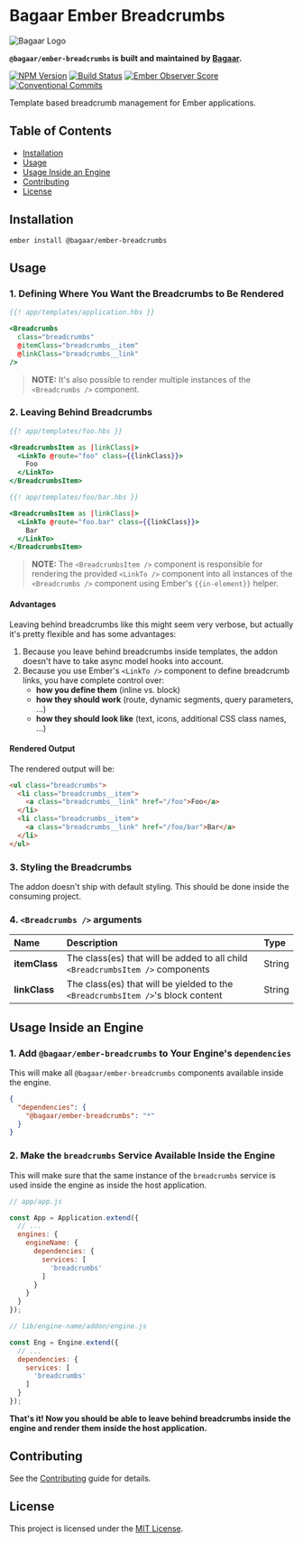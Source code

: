 # Bagaar Ember Breadcrumbs

![Bagaar Logo](https://bagaar.be/hubfs/logo-bagaar-black.svg)

**`@bagaar/ember-breadcrumbs` is built and maintained by [Bagaar](https://bagaar.be).**

[![NPM Version](https://badge.fury.io/js/%40bagaar%2Fember-breadcrumbs.svg)](https://badge.fury.io/js/%40bagaar%2Fember-breadcrumbs) [![Build Status](https://travis-ci.org/Bagaar/ember-breadcrumbs.svg?branch=master)](https://travis-ci.org/Bagaar/ember-breadcrumbs) [![Ember Observer Score](https://emberobserver.com/badges/-bagaar-ember-breadcrumbs.svg)](https://emberobserver.com/addons/@bagaar/ember-breadcrumbs) [![Conventional Commits](https://img.shields.io/badge/Conventional%20Commits-1.0.0-yellow.svg)](https://conventionalcommits.org)

Template based breadcrumb management for Ember applications.

## Table of Contents

- [Installation](#installation)
- [Usage](#usage)
- [Usage Inside an Engine](#usage-inside-an-engine)
- [Contributing](#contributing)
- [License](#license)

## Installation

```shell
ember install @bagaar/ember-breadcrumbs
```

## Usage

### 1\. Defining Where You Want the Breadcrumbs to Be Rendered

```handlebars
{{! app/templates/application.hbs }}

<Breadcrumbs
  class="breadcrumbs"
  @itemClass="breadcrumbs__item"
  @linkClass="breadcrumbs__link"
/>
```

> **NOTE:** It's also possible to render multiple instances of the `<Breadcrumbs />` component.

### 2\. Leaving Behind Breadcrumbs

```handlebars
{{! app/templates/foo.hbs }}

<BreadcrumbsItem as |linkClass|>
  <LinkTo @route="foo" class={{linkClass}}>
    Foo
  </LinkTo>
</BreadcrumbsItem>
```

```handlebars
{{! app/templates/foo/bar.hbs }}

<BreadcrumbsItem as |linkClass|>
  <LinkTo @route="foo.bar" class={{linkClass}}>
    Bar
  </LinkTo>
</BreadcrumbsItem>
```

> **NOTE:** The `<BreadcrumbsItem />` component is responsible for rendering the provided `<LinkTo />` component into all instances of the `<Breadcrumbs />` component using Ember's `{{in-element}}` helper.

#### Advantages

Leaving behind breadcrumbs like this might seem very verbose, but actually it's pretty flexible and has some advantages:

1. Because you leave behind breadcrumbs inside templates, the addon doesn't have to take async model hooks into account.
2. Because you use Ember's `<LinkTo />` component to define breadcrumb links, you have complete control over:
   - **how you define them** (inline vs. block)
   - **how they should work** (route, dynamic segments, query parameters, ...)
   - **how they should look like** (text, icons, additional CSS class names, ...)

#### Rendered Output

The rendered output will be:

```html
<ul class="breadcrumbs">
  <li class="breadcrumbs__item">
    <a class="breadcrumbs__link" href="/foo">Foo</a>
  </li>
  <li class="breadcrumbs__item">
    <a class="breadcrumbs__link" href="/foo/bar">Bar</a>
  </li>
</ul>
```

### 3\. Styling the Breadcrumbs

The addon doesn't ship with default styling. This should be done inside the consuming project.

### 4\. `<Breadcrumbs />` arguments

Name          | Description                                                                      | Type   
:-------------| :------------------------------------------------------------------------------- | :----- 
**itemClass** | The class(es) that will be added to all child `<BreadcrumbsItem />` components   | String 
**linkClass** | The class(es) that will be yielded to the `<BreadcrumbsItem />`'s block content  | String 

## Usage Inside an Engine

### 1\. Add `@bagaar/ember-breadcrumbs` to Your Engine's `dependencies`

This will make all `@bagaar/ember-breadcrumbs` components available inside the engine.

```json
{
  "dependencies": {
    "@bagaar/ember-breadcrumbs": "*"
  }
}
```

### 2\. Make the `breadcrumbs` Service Available Inside the Engine

This will make sure that the same instance of the `breadcrumbs` service is used inside the engine as inside the host application.

```javascript
// app/app.js

const App = Application.extend({
  // ...
  engines: {
    engineName: {
      dependencies: {
        services: [
          'breadcrumbs'
        ]
      }
    }
  }
});
```

```javascript
// lib/engine-name/addon/engine.js

const Eng = Engine.extend({
  // ...
  dependencies: {
    services: [
      'breadcrumbs'
    ]
  }
});
```

**That's it! Now you should be able to leave behind breadcrumbs inside the engine and render them inside the host application.**

## Contributing

See the [Contributing](CONTRIBUTING.md) guide for details.

## License

This project is licensed under the [MIT License](./LICENSE.md).

